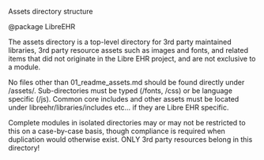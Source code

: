 Assets directory structure

@package LibreEHR

The assets directory is a top-level directory for 3rd party maintained libraries,
3rd party resource assets such as images and fonts, and related items that did not
originate in the Libre EHR project, and are not exclusive to a module.

No files other than 01_readme_assets.md should be found directly under /assets/.
Sub-directories must be typed (/fonts, /css) or be language specific (/js).
Common core includes and other assets must be located under libreehr/libraries/includes
 etc... if they are Libre EHR specific.

Complete modules in isolated directories may or may not be restricted to this on a
 case-by-case basis, though compliance is required when duplication would otherwise exist.
 ONLY 3rd party resources belong in this directory!
 